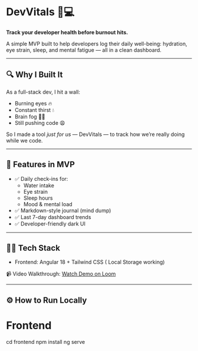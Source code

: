 # DevVitals 🧠💻

**Track your developer health before burnout hits.**

A simple MVP built to help developers log their daily well-being: hydration, eye strain, sleep, and mental fatigue — all in a clean dashboard.

---

## 🔍 Why I Built It

As a full-stack dev, I hit a wall:  
- Burning eyes 🔥  
- Constant thirst 💧  
- Brain fog 😵‍💫  
- Still pushing code 😩  

So I made a tool *just for us* — DevVitals — to track how we’re really doing while we code.

---

## 🚀 Features in MVP

- ✅ Daily check-ins for:
  - Water intake
  - Eye strain
  - Sleep hours
  - Mood & mental load
- ✅ Markdown-style journal (mind dump)
- ✅ Last 7-day dashboard trends
- ✅ Developer-friendly dark UI

---

## 🧑‍💻 Tech Stack

- Frontend: Angular 18 + Tailwind CSS ( Local Storage working)

📹 Video Walkthrough: [Watch Demo on Loom](https://loom.com/your-demo-link)

---

## ⚙️ How to Run Locally


# Frontend
cd frontend
npm install
ng serve
